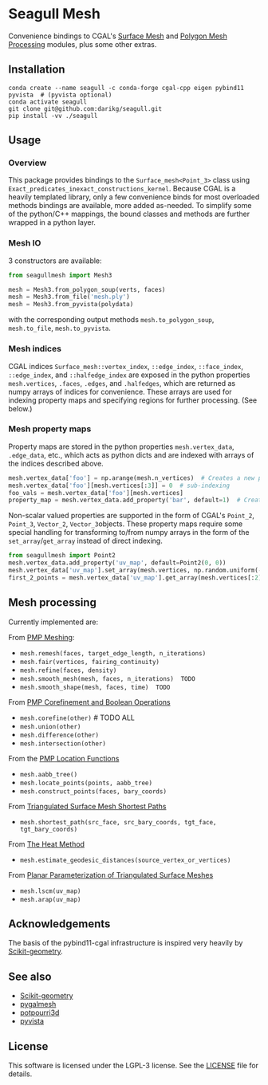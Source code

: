 # Seagull Mesh

Convenience bindings to CGAL's [Surface Mesh](https://doc.cgal.org/latest/Surface_mesh/index.html)
 and [Polygon Mesh Processing](https://doc.cgal.org/latest/Polygon_mesh_processing/index.html) modules, plus some other 
extras.

## Installation

```shell
conda create --name seagull -c conda-forge cgal-cpp eigen pybind11 pyvista  # (pyvista optional)
conda activate seagull
git clone git@github.com:darikg/seagull.git
pip install -vv ./seagull 
```

## Usage

### Overview

This package provides bindings to the `Surface_mesh<Point_3>` class using 
`Exact_predicates_inexact_constructions_kernel`. Because CGAL is a heavily templated library, only a few convenience 
binds for most overloaded methods 
bindings are available, more added as-needed. To simplify some of the python/C++ mappings, the bound classes and 
methods are 
further wrapped in a python layer.

### Mesh IO

3 constructors are available:
```python
from seagullmesh import Mesh3

mesh = Mesh3.from_polygon_soup(verts, faces)
mesh = Mesh3.from_file('mesh.ply')
mesh = Mesh3.from_pyvista(polydata)
```

with the corresponding output methods `mesh.to_polygon_soup`, `mesh.to_file`, `mesh.to_pyvista`.

### Mesh indices

CGAL indices `Surface_mesh::vertex_index`, `::edge_index`, `::face_index`, `::edge_index`, and `::halfedge_index` 
are exposed in the python properties `mesh.vertices`, `.faces`, `.edges`, and `.halfedges`, which are returned as 
numpy arrays of indices for convenience. These arrays are used for indexing property maps and specifying regions for 
further processing. (See below.)

### Mesh property maps

Property maps are stored in the python properties `mesh.vertex_data`, `.edge_data`, etc., which acts as python dicts 
and are indexed with arrays of the indices described above.

```python
mesh.vertex_data['foo'] = np.arange(mesh.n_vertices)  # Creates a new property
mesh.vertex_data['foo'][mesh.vertices[:3]] = 0  # sub-indexing
foo_vals = mesh.vertex_data['foo'][mesh.vertices]
property_map = mesh.vertex_data.add_property('bar', default=1)  # Create a property map manually
```

Non-scalar valued properties are supported in the form of CGAL's `Point_2`, `Point_3`, `Vector_2`, `Vector_3`objects.
These property maps require some special handling for transforming to/from numpy arrays in the form of the 
`set_array`/`get_array` instead of direct indexing.

```python
from seagullmesh import Point2
mesh.vertex_data.add_property('uv_map', default=Point2(0, 0))
mesh.vertex_data['uv_map'].set_array(mesh.vertices, np.random.uniform(-1, 1, (mesh.n_vertices, 2)))
first_2_points = mesh.vertex_data['uv_map'].get_array(mesh.vertices[:2])
```

## Mesh processing

Currently implemented are:

From [PMP Meshing](https://doc.cgal.org/latest/Polygon_mesh_processing/group__PMP__meshing__grp.html):
  - `mesh.remesh(faces, target_edge_length, n_iterations)`
  - `mesh.fair(vertices, fairing_continuity)`
  - `mesh.refine(faces, density)`
  - `mesh.smooth_mesh(mesh, faces, n_iterations)  TODO`
  - `mesh.smooth_shape(mesh, faces, time)  TODO`

From [PMP Corefinement and Boolean Operations](https://doc.cgal.org/latest/Polygon_mesh_processing/group__PMP__corefinement__grp.html)
  - `mesh.corefine(other)`  # TODO ALL
  - `mesh.union(other)`
  - `mesh.difference(other)`
  - `mesh.intersection(other)`

From the [PMP Location Functions](https://doc.cgal.org/latest/Polygon_mesh_processing/group__PMP__locate__grp.html)
  - `mesh.aabb_tree()`
  - `mesh.locate_points(points, aabb_tree)`
  - `mesh.construct_points(faces, bary_coords)`

From [Triangulated Surface Mesh Shortest Paths
](https://doc.cgal.org/latest/Surface_mesh_shortest_path/group__PkgSurfaceMeshShortestPathRef.html)
  - `mesh.shortest_path(src_face, src_bary_coords, tgt_face, tgt_bary_coords)`

From [The Heat Method](https://doc.cgal.org/latest/Heat_method_3/classCGAL_1_1Heat__method__3_1_1Surface__mesh__geodesic__distances__3.html)
  - `mesh.estimate_geodesic_distances(source_vertex_or_vertices)`

From [Planar Parameterization of Triangulated Surface Meshes](https://doc.cgal.org/latest/Surface_mesh_parameterization/group__PkgSurfaceMeshParameterizationRef.html)
  - `mesh.lscm(uv_map)`
  - `mesh.arap(uv_map)`

## Acknowledgements

The basis of the pybind11-cgal infrastructure is inspired very heavily by [Scikit-geometry](https://github.com/scikit-geometry/scikit-geometry).

## See also
  - [Scikit-geometry](https://github.com/scikit-geometry/scikit-geometry)
  - [pygalmesh](https://github.com/meshpro/pygalmesh)
  - [potpourri3d](https://github.com/nmwsharp/potpourri3d)
  - [pyvista](https://github.com/pyvista/pyvista)

## License

This software is licensed under the LGPL-3 license. See the [LICENSE](LICENSE) file for details.
